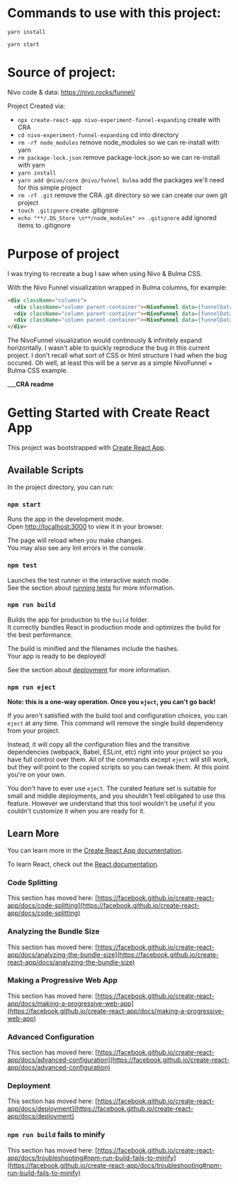 # Commands to use with this project:

`yarn install`

`yarn start`

# Source of project:

Nivo code & data:
https://nivo.rocks/funnel/

Project Created via:

- `npx create-react-app nivo-experiment-funnel-expanding` create with CRA
- `cd nivo-experiment-funnel-expanding` cd into directory
- `rm -rf node_modules` remove node_modules so we can re-install with yarn
- `rm package-lock.json` remove package-lock.json so we can re-install with yarn
- `yarn install`
- `yarn add @nivo/core @nivo/funnel bulma` add the packages we'll need for this simple project
- `rm -rf .git` remove the CRA .git directory so we can create our own git project
- `touch .gitignore` create .gitignore
- `echo "**/.DS_Store \n**/node_modules" >> .gitignore` add ignored items to .gitignore

# Purpose of project

I was trying to recreate a bug I saw when using Nivo & Bulma CSS.

With the Nivo Funnel visualization wrapped in Bulma columns, for example:
```html
<div className="columns">
  <div className="column parent-container"><NivoFunnel data={funnelData} /></div>
  <div className="column parent-container"><NivoFunnel data={funnelData} /></div>
  <div className="column parent-container"><NivoFunnel data={funnelData} /></div>
</div>
```

The NivoFunnel visualization would continously & infinitely expand horizontally.
I wasn't able to quickly reproduce the bug in this current project. I don't recall what sort of CSS or html structure I had when the bug occured.  Oh well, at least this will be a serve as a simple NivoFunnel + Bulma CSS example.

_________________CRA readme______________
# Getting Started with Create React App

This project was bootstrapped with [Create React App](https://github.com/facebook/create-react-app).

## Available Scripts

In the project directory, you can run:

### `npm start`

Runs the app in the development mode.\
Open [http://localhost:3000](http://localhost:3000) to view it in your browser.

The page will reload when you make changes.\
You may also see any lint errors in the console.

### `npm test`

Launches the test runner in the interactive watch mode.\
See the section about [running tests](https://facebook.github.io/create-react-app/docs/running-tests) for more information.

### `npm run build`

Builds the app for production to the `build` folder.\
It correctly bundles React in production mode and optimizes the build for the best performance.

The build is minified and the filenames include the hashes.\
Your app is ready to be deployed!

See the section about [deployment](https://facebook.github.io/create-react-app/docs/deployment) for more information.

### `npm run eject`

**Note: this is a one-way operation. Once you `eject`, you can't go back!**

If you aren't satisfied with the build tool and configuration choices, you can `eject` at any time. This command will remove the single build dependency from your project.

Instead, it will copy all the configuration files and the transitive dependencies (webpack, Babel, ESLint, etc) right into your project so you have full control over them. All of the commands except `eject` will still work, but they will point to the copied scripts so you can tweak them. At this point you're on your own.

You don't have to ever use `eject`. The curated feature set is suitable for small and middle deployments, and you shouldn't feel obligated to use this feature. However we understand that this tool wouldn't be useful if you couldn't customize it when you are ready for it.

## Learn More

You can learn more in the [Create React App documentation](https://facebook.github.io/create-react-app/docs/getting-started).

To learn React, check out the [React documentation](https://reactjs.org/).

### Code Splitting

This section has moved here: [https://facebook.github.io/create-react-app/docs/code-splitting](https://facebook.github.io/create-react-app/docs/code-splitting)

### Analyzing the Bundle Size

This section has moved here: [https://facebook.github.io/create-react-app/docs/analyzing-the-bundle-size](https://facebook.github.io/create-react-app/docs/analyzing-the-bundle-size)

### Making a Progressive Web App

This section has moved here: [https://facebook.github.io/create-react-app/docs/making-a-progressive-web-app](https://facebook.github.io/create-react-app/docs/making-a-progressive-web-app)

### Advanced Configuration

This section has moved here: [https://facebook.github.io/create-react-app/docs/advanced-configuration](https://facebook.github.io/create-react-app/docs/advanced-configuration)

### Deployment

This section has moved here: [https://facebook.github.io/create-react-app/docs/deployment](https://facebook.github.io/create-react-app/docs/deployment)

### `npm run build` fails to minify

This section has moved here: [https://facebook.github.io/create-react-app/docs/troubleshooting#npm-run-build-fails-to-minify](https://facebook.github.io/create-react-app/docs/troubleshooting#npm-run-build-fails-to-minify)
